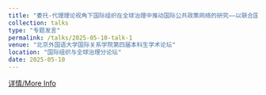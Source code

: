 ```yaml
---
title: "委托-代理理论视角下国际组织在全球治理中推动国际公共政策网络的研究——以联合国难民署和国际移民组织在全球契约中的参与为例"
collection: talks
type: "专题发言"
permalink: /talks/2025-05-10-talk-1
venue: "北京外国语大学国际关系学院第四届本科生学术论坛"
location: "国际组织与全球治理分论坛"
date: 2025-05-10
---
```


[详情/More Info](https://lanfordgaojie.github.io/files/SIRD_Forum.pdf)
